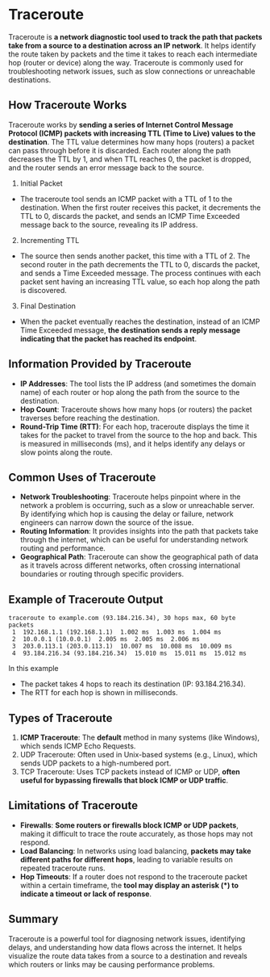 <br>

# Traceroute
Traceroute is **a network diagnostic tool used to track the path that packets take from a source to a destination across an IP network**. It helps identify the route taken by packets and the time it takes to reach each intermediate hop (router or device) along the way. Traceroute is commonly used for troubleshooting network issues, such as slow connections or unreachable destinations.

## How Traceroute Works
Traceroute works by **sending a series of Internet Control Message Protocol (ICMP) packets with increasing TTL (Time to Live) values to the destination**. The TTL value determines how many hops (routers) a packet can pass through before it is discarded. Each router along the path decreases the TTL by 1, and when TTL reaches 0, the packet is dropped, and the router sends an error message back to the source.

1. Initial Packet
  - The traceroute tool sends an ICMP packet with a TTL of 1 to the destination. When the first router receives this packet, it decrements the TTL to 0, discards the packet, and sends an ICMP Time Exceeded message back to the source, revealing its IP address.
2. Incrementing TTL
  - The source then sends another packet, this time with a TTL of 2. The second router in the path decrements the TTL to 0, discards the packet, and sends a Time Exceeded message. The process continues with each packet sent having an increasing TTL value, so each hop along the path is discovered.
3. Final Destination
  - When the packet eventually reaches the destination, instead of an ICMP Time Exceeded message, **the destination sends a reply message indicating that the packet has reached its endpoint**.

## Information Provided by Traceroute
  - **IP Addresses**: The tool lists the IP address (and sometimes the domain name) of each router or hop along the path from the source to the destination.
  - **Hop Count**: Traceroute shows how many hops (or routers) the packet traverses before reaching the destination.
  - **Round-Trip Time (RTT)**: For each hop, traceroute displays the time it takes for the packet to travel from the source to the hop and back. This is measured in milliseconds (ms), and it helps identify any delays or slow points along the route.

## Common Uses of Traceroute
  - **Network Troubleshooting**: Traceroute helps pinpoint where in the network a problem is occurring, such as a slow or unreachable server. By identifying which hop is causing the delay or failure, network engineers can narrow down the source of the issue.
  - **Routing Information**: It provides insights into the path that packets take through the internet, which can be useful for understanding network routing and performance.
  - **Geographical Path**: Traceroute can show the geographical path of data as it travels across different networks, often crossing international boundaries or routing through specific providers.

## Example of Traceroute Output  

```
traceroute to example.com (93.184.216.34), 30 hops max, 60 byte packets
 1  192.168.1.1 (192.168.1.1)  1.002 ms  1.003 ms  1.004 ms
 2  10.0.0.1 (10.0.0.1)  2.005 ms  2.005 ms  2.006 ms
 3  203.0.113.1 (203.0.113.1)  10.007 ms  10.008 ms  10.009 ms
 4  93.184.216.34 (93.184.216.34)  15.010 ms  15.011 ms  15.012 ms
```

In this example
  - The packet takes 4 hops to reach its destination (IP: 93.184.216.34).
  - The RTT for each hop is shown in milliseconds.

## Types of Traceroute
1. **ICMP Traceroute**: The **default** method in many systems (like Windows), which sends ICMP Echo Requests.
2. UDP Traceroute: Often used in Unix-based systems (e.g., Linux), which sends UDP packets to a high-numbered port.
3. TCP Traceroute: Uses TCP packets instead of ICMP or UDP, **often useful for bypassing firewalls that block ICMP or UDP traffic**.

## Limitations of Traceroute
  - **Firewalls**: **Some routers or firewalls block ICMP or UDP packets**, making it difficult to trace the route accurately, as those hops may not respond.
  - **Load Balancing**: In networks using load balancing, **packets may take different paths for different hops**, leading to variable results on repeated traceroute runs.
  - **Hop Timeouts**: If a router does not respond to the traceroute packet within a certain timeframe, the **tool may display an asterisk (*) to indicate a timeout or lack of response**.

## Summary
Traceroute is a powerful tool for diagnosing network issues, identifying delays, and understanding how data flows across the internet. It helps visualize the route data takes from a source to a destination and reveals which routers or links may be causing performance problems.  
<br>